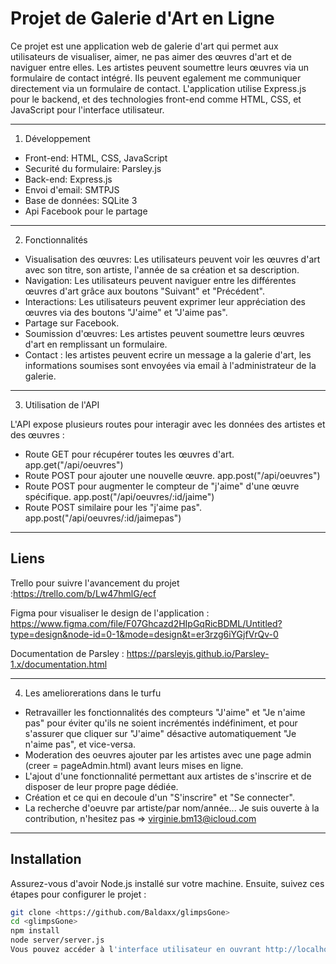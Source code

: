 # Projet de Galerie d'Art en Ligne

Ce projet est une application web de galerie d'art qui permet aux utilisateurs de visualiser, aimer, ne pas aimer des œuvres d'art et de naviguer entre elles. Les artistes peuvent soumettre leurs œuvres via un formulaire de contact intégré. Ils peuvent egalement me communiquer directement via un formulaire de contact. L'application utilise Express.js pour le backend, et des technologies front-end comme HTML, CSS, et JavaScript pour l'interface utilisateur.

---

1. Développement

* Front-end: HTML, CSS, JavaScript
* Securité du formulaire: Parsley.js
* Back-end: Express.js
* Envoi d'email: SMTPJS
* Base de données: SQLite 3
* Api Facebook pour le partage

---

2. Fonctionnalités

* Visualisation des œuvres: Les utilisateurs peuvent voir les œuvres d'art avec son titre, son artiste, l'année de sa création et sa description.
* Navigation: Les utilisateurs peuvent naviguer entre les différentes œuvres d'art grâce aux boutons "Suivant" et "Précédent".
* Interactions: Les utilisateurs peuvent exprimer leur appréciation des œuvres via des boutons "J'aime" et "J'aime pas".
* Partage sur Facebook.
* Soumission d'œuvres: Les artistes peuvent soumettre leurs œuvres d'art en remplissant un formulaire. 
* Contact : les artistes peuvent ecrire un message a la galerie d'art, les informations soumises sont envoyées via email à l'administrateur de la galerie.

---

3. Utilisation de l'API

L'API expose plusieurs routes pour interagir avec les données des artistes et des œuvres :

* Route GET pour récupérer toutes les œuvres d'art. app.get("/api/oeuvres")
* Route POST pour ajouter une nouvelle œuvre. app.post("/api/oeuvres")
* Route POST pour augmenter le compteur de "j'aime" d'une œuvre spécifique. 
app.post("/api/oeuvres/:id/jaime")
* Route POST similaire pour les "j'aime pas". app.post("/api/oeuvres/:id/jaimepas")

---

## Liens

Trello pour suivre l'avancement du projet :<https://trello.com/b/Lw47hmlG/ecf>  

Figma pour visualiser le design de l'application : <https://www.figma.com/file/F07Ghcazd2HIpGqRicBDML/Untitled?type=design&node-id=0-1&mode=design&t=er3rzg6iYGjfVrQv-0>

Documentation de Parsley : https://parsleyjs.github.io/Parsley-1.x/documentation.html

---

4. Les ameliorerations dans le turfu

* Retravailler les fonctionnalités des compteurs "J'aime" et "Je n'aime pas" pour éviter qu'ils ne soient incrémentés indéfiniment, et pour s'assurer que cliquer sur "J'aime" désactive automatiquement "Je n'aime pas", et vice-versa.
* Moderation des oeuvres ajouter par les artistes avec une page admin (creer = pageAdmin.html) avant leurs mises en ligne.
* L'ajout d'une fonctionnalité permettant aux artistes de s'inscrire et de disposer de leur propre page dédiée.
* Création et ce qui en decoule d'un "S'inscrire" et "Se connecter".
* La recherche d'oeuvre par artiste/par nom/année...
Je suis ouverte à la contribution, n'hesitez pas => virginie.bm13@icloud.com

---

## Installation

Assurez-vous d'avoir Node.js installé sur votre machine. Ensuite, suivez ces étapes pour configurer le projet :

```bash
git clone <https://github.com/Baldaxx/glimpsGone>
cd <glimpsGone>
npm install
node server/server.js
Vous pouvez accéder à l'interface utilisateur en ouvrant http://localhost:3000 dans votre navigateur.
